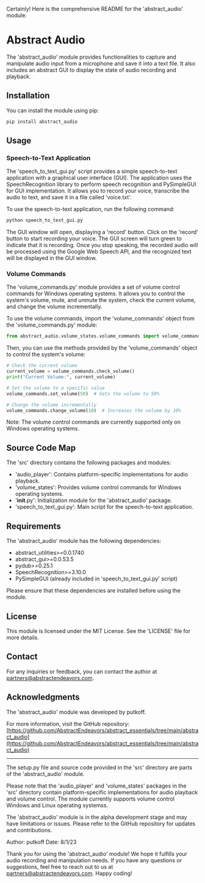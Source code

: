 Certainly! Here is the comprehensive README for the 'abstract_audio' module:

# Abstract Audio

The 'abstract_audio' module provides functionalities to capture and manipulate audio input from a microphone and save it into a text file. It also includes an abstract GUI to display the state of audio recording and playback.

## Installation

You can install the module using pip:

```bash
pip install abstract_audio
```

## Usage

### Speech-to-Text Application

The 'speech_to_text_gui.py' script provides a simple speech-to-text application with a graphical user interface (GUI). The application uses the SpeechRecognition library to perform speech recognition and PySimpleGUI for GUI implementation. It allows you to record your voice, transcribe the audio to text, and save it in a file called 'voice.txt'.

To use the speech-to-text application, run the following command:

```bash
python speech_to_text_gui.py
```

The GUI window will open, displaying a 'record' button. Click on the 'record' button to start recording your voice. The GUI screen will turn green to indicate that it is recording. Once you stop speaking, the recorded audio will be processed using the Google Web Speech API, and the recognized text will be displayed in the GUI window.

### Volume Commands

The 'volume_commands.py' module provides a set of volume control commands for Windows operating systems. It allows you to control the system's volume, mute, and unmute the system, check the current volume, and change the volume incrementally.

To use the volume commands, import the 'volume_commands' object from the 'volume_commands.py' module:

```python
from abstract_audio.volume_states.volume_commands import volume_commands
```

Then, you can use the methods provided by the 'volume_commands' object to control the system's volume:

```python
# Check the current volume
current_volume = volume_commands.check_volume()
print("Current Volume:", current_volume)

# Set the volume to a specific value
volume_commands.set_volume(50)  # Sets the volume to 50%

# Change the volume incrementally
volume_commands.change_volume(10)  # Increases the volume by 10%
```

Note: The volume control commands are currently supported only on Windows operating systems.

## Source Code Map

The 'src' directory contains the following packages and modules:

- 'audio_player': Contains platform-specific implementations for audio playback.
- 'volume_states': Provides volume control commands for Windows operating systems.
- '__init__.py': Initialization module for the 'abstract_audio' package.
- 'speech_to_text_gui.py': Main script for the speech-to-text application.

## Requirements

The 'abstract_audio' module has the following dependencies:

- abstract_utilities>=0.0.1740
- abstract_gui>=0.0.53.5
- pydub>=0.25.1
- SpeechRecognition>=3.10.0
- PySimpleGUI (already included in 'speech_to_text_gui.py' script)

Please ensure that these dependencies are installed before using the module.

## License

This module is licensed under the MIT License. See the 'LICENSE' file for more details.

## Contact

For any inquiries or feedback, you can contact the author at partners@abstractendeavors.com.

## Acknowledgments

The 'abstract_audio' module was developed by putkoff.

For more information, visit the GitHub repository: [https://github.com/AbstractEndeavors/abstract_essentials/tree/main/abstract_audio](https://github.com/AbstractEndeavors/abstract_essentials/tree/main/abstract_audio)

---

The setup.py file and source code provided in the 'src' directory are parts of the 'abstract_audio' module.

Please note that the 'audio_player' and 'volume_states' packages in the 'src' directory contain platform-specific implementations for audio playback and volume control. The module currently supports volume control Windows and Linux operating systemss.

The 'abstract_audio' module is in the alpha development stage and may have limitations or issues. Please refer to the GitHub repository for updates and contributions.

Author: putkoff
Date: 8/1/23

Thank you for using the 'abstract_audio' module! We hope it fulfills your audio recording and manipulation needs. If you have any questions or suggestions, feel free to reach out to us at partners@abstractendeavors.com. Happy coding!
